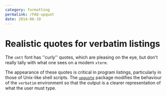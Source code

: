 ```yaml
---
category: formatting
permalink: /FAQ-upquot
date: 2014-06-10
---
```


# Realistic quotes for verbatim listings

The `cmtt` font has ''curly'' quotes,
which are pleasing on the eye, but don't really tally with what one
sees on a modern 
`xterm`.

The appearance of these quotes is critical in program listings,
particularly in those of Unix-like shell scripts.  The
[`upquote`](https://ctan.org/pkg/upquote) package modifies the behaviour of the
`verbatim` environment so that the output is a clearer
representation of what the user must type.

